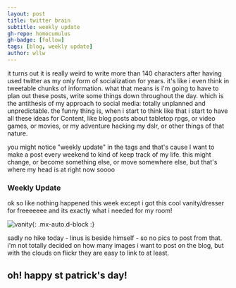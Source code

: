 ```yaml
---
layout: post
title: twitter brain
subtitle: weekly update 
gh-repo: homocumulus
gh-badge: [follow]
tags: [blog, weekly update]
author: wllw
---
```

it turns out it is really weird to write more than 140 characters after having used twitter as my only form of socialization for years. it's like i even think in tweetable chunks of information. what that means is i'm going to have to plan out these posts, write some things down throughout the day. which is the antithesis of my approach to social media: totally unplanned and unpredictable. the funny thing is, when i start to think like that i start to have all these ideas for Content, like blog posts about tabletop rpgs, or video games, or movies, or my adventure hacking my dslr, or other things of that nature. 

you might notice "weekly update" in the tags and that's cause I want to make a post every weekend to kind of keep track of my life. this might change, or become something else, or move somewhere else, but that's where my head is at right now soooo

### Weekly Update 
ok so like nothing happened this week except i got this cool vanity/dresser for freeeeeee and its exactly what i needed for my room!

![vanity](https://homocumulus.github.io/assets/img/blog/vanity.webp){: .mx-auto.d-block :}

sadly no hike today - linus is beside himself - so no pics to post from that. i'm not totally decided on how many images i want to post on the blog, but with the clouds on flickr they are easy to link to at least. 

## oh! happy st patrick's day!
